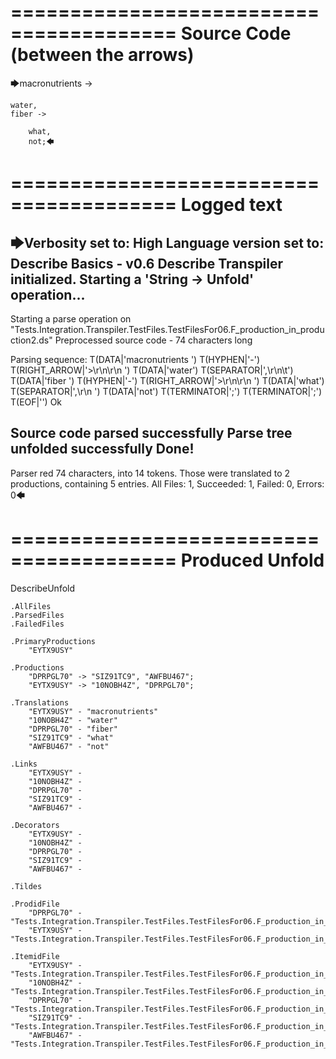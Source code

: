 ========================================
Source Code (between the arrows)
========================================

🡆macronutrients ->

    water,
	fiber ->

        what,
        not;🡄

========================================
Logged text
========================================

🡆Verbosity set to: High
Language version set to: Describe Basics - v0.6
Describe Transpiler initialized.
Starting a 'String -> Unfold' operation...
------------------------
Starting a parse operation on "Tests.Integration.Transpiler.TestFiles.TestFilesFor06.F_production_in_production2.ds"
Preprocessed source code - 74 characters long

Parsing sequence: T(DATA|'macronutrients ') T(HYPHEN|'-') T(RIGHT_ARROW|'>\r\n\r\n    ') T(DATA|'water') T(SEPARATOR|',\r\n\t') T(DATA|'fiber ') T(HYPHEN|'-') T(RIGHT_ARROW|'>\r\n\r\n        ') T(DATA|'what') T(SEPARATOR|',\r\n        ') T(DATA|'not') T(TERMINATOR|';') T(TERMINATOR|';') T(EOF|'<EOF>') Ok

Source code parsed successfully
Parse tree unfolded successfully
Done!
------------------------
Parser red 74 characters, into 14 tokens.
Those were translated to 2 productions, containing 5 entries.
All Files: 1, Succeeded: 1, Failed: 0, Errors: 0🡄

========================================
Produced Unfold
========================================

DescribeUnfold

    .AllFiles
    .ParsedFiles
    .FailedFiles

    .PrimaryProductions
        "EYTX9USY" 

    .Productions
        "DPRPGL70" -> "SIZ91TC9", "AWFBU467";
        "EYTX9USY" -> "10NOBH4Z", "DPRPGL70";

    .Translations
        "EYTX9USY" - "macronutrients"
        "10NOBH4Z" - "water"
        "DPRPGL70" - "fiber"
        "SIZ91TC9" - "what"
        "AWFBU467" - "not"

    .Links
        "EYTX9USY" - 
        "10NOBH4Z" - 
        "DPRPGL70" - 
        "SIZ91TC9" - 
        "AWFBU467" - 

    .Decorators
        "EYTX9USY" - 
        "10NOBH4Z" - 
        "DPRPGL70" - 
        "SIZ91TC9" - 
        "AWFBU467" - 

    .Tildes

    .ProdidFile
        "DPRPGL70" - "Tests.Integration.Transpiler.TestFiles.TestFilesFor06.F_production_in_production2.ds"
        "EYTX9USY" - "Tests.Integration.Transpiler.TestFiles.TestFilesFor06.F_production_in_production2.ds"

    .ItemidFile
        "EYTX9USY" - "Tests.Integration.Transpiler.TestFiles.TestFilesFor06.F_production_in_production2.ds"
        "10NOBH4Z" - "Tests.Integration.Transpiler.TestFiles.TestFilesFor06.F_production_in_production2.ds"
        "DPRPGL70" - "Tests.Integration.Transpiler.TestFiles.TestFilesFor06.F_production_in_production2.ds"
        "SIZ91TC9" - "Tests.Integration.Transpiler.TestFiles.TestFilesFor06.F_production_in_production2.ds"
        "AWFBU467" - "Tests.Integration.Transpiler.TestFiles.TestFilesFor06.F_production_in_production2.ds"

